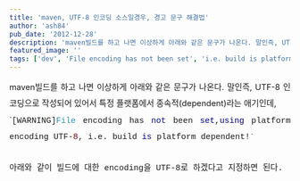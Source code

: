 ```yaml
---
title: 'maven, UTF-8 인코딩 소스일경우, 경고 문구 해결법'
author: 'ash84'
pub_date: '2012-12-28'
description: 'maven빌드를 하고 나면 이상하게 아래와 같은 문구가 나온다. 말인즉, UTF-8 인코딩으로 작성되어 있어서 특정 플랫폼에서 종속적(dependent)라는 애기인데, `'
featured_image: ''
tags: ['dev', 'File encoding has not been set', 'i.e. build is platform dependent!', 'maven', 'using platform encoding UTF-8', 'UTF-8 인코딩', '메이븐']
---
```



<div style="text-align: justify; line-height: 2;"><span style="font-size: 11pt;">maven빌드를 하고 나면 이상하게 아래와 같은 문구가 나온다. 말인즉, UTF-8 인코딩으로 작성되어 있어서 특정 플랫폼에서 종속적(dependent)라는 애기인데, </span></div><div style="text-align: justify; line-height: 2;"></div><div style="text-align: justify; line-height: 2;">`<code style="margin: 0px; padding: 0px; border: 0px; font-size: 13.600000381469727px; vertical-align: baseline; font-family: Consolas, Menlo, Monaco, 'Lucida Console', 'Liberation Mono', 'DejaVu Sans Mono', 'Bitstream Vera Sans Mono', 'Courier New', monospace, serif;"><span class="pun" style="margin: 0px; padding: 0px; border: 0px; font-size: 11pt; vertical-align: baseline; background-color: transparent;">[</span><span class="pln" style="margin: 0px; padding: 0px; border: 0px; font-size: 11pt; vertical-align: baseline; background-color: transparent;">WARNING</span><span class="pun" style="margin: 0px; padding: 0px; border: 0px; font-size: 11pt; vertical-align: baseline; background-color: transparent;">]</span><span class="pln" style="margin: 0px; padding: 0px; border: 0px; font-size: 11pt; vertical-align: baseline; background-color: transparent;"></span><span class="typ" style="margin: 0px; padding: 0px; border: 0px; font-size: 11pt; vertical-align: baseline; background-color: transparent; color: rgb(43, 145, 175);">File</span><span class="pln" style="margin: 0px; padding: 0px; border: 0px; font-size: 11pt; vertical-align: baseline; background-color: transparent;"> encoding has </span><span class="kwd" style="margin: 0px; padding: 0px; border: 0px; font-size: 11pt; vertical-align: baseline; background-color: transparent; color: rgb(0, 0, 139);">not</span><span class="pln" style="margin: 0px; padding: 0px; border: 0px; font-size: 11pt; vertical-align: baseline; background-color: transparent;"> been </span><span class="kwd" style="margin: 0px; padding: 0px; border: 0px; font-size: 11pt; vertical-align: baseline; background-color: transparent; color: rgb(0, 0, 139);">set</span><span class="pun" style="margin: 0px; padding: 0px; border: 0px; font-size: 11pt; vertical-align: baseline; background-color: transparent;">,</span><span class="pln" style="margin: 0px; padding: 0px; border: 0px; font-size: 11pt; vertical-align: baseline; background-color: transparent;"></span><span class="kwd" style="margin: 0px; padding: 0px; border: 0px; font-size: 11pt; vertical-align: baseline; background-color: transparent; color: rgb(0, 0, 139);">using</span><span class="pln" style="margin: 0px; padding: 0px; border: 0px; font-size: 11pt; vertical-align: baseline; background-color: transparent;"> platform encoding UTF</span><span class="pun" style="margin: 0px; padding: 0px; border: 0px; font-size: 11pt; vertical-align: baseline; background-color: transparent;">-</span><span class="lit" style="margin: 0px; padding: 0px; border: 0px; font-size: 11pt; vertical-align: baseline; background-color: transparent; color: rgb(128, 0, 0);">8</span><span class="pun" style="margin: 0px; padding: 0px; border: 0px; font-size: 11pt; vertical-align: baseline; background-color: transparent;">,</span><span class="pln" style="margin: 0px; padding: 0px; border: 0px; font-size: 11pt; vertical-align: baseline; background-color: transparent;"> i</span><span class="pun" style="margin: 0px; padding: 0px; border: 0px; font-size: 11pt; vertical-align: baseline; background-color: transparent;">.</span><span class="pln" style="margin: 0px; padding: 0px; border: 0px; font-size: 11pt; vertical-align: baseline; background-color: transparent;">e</span><span class="pun" style="margin: 0px; padding: 0px; border: 0px; font-size: 11pt; vertical-align: baseline; background-color: transparent;">.</span><span class="pln" style="margin: 0px; padding: 0px; border: 0px; font-size: 11pt; vertical-align: baseline; background-color: transparent;"> build </span><span class="kwd" style="margin: 0px; padding: 0px; border: 0px; font-size: 11pt; vertical-align: baseline; background-color: transparent; color: rgb(0, 0, 139);">is</span><span class="pln" style="margin: 0px; padding: 0px; border: 0px; font-size: 11pt; vertical-align: baseline; background-color: transparent;"> platform dependent</span><span class="pun" style="margin: 0px; padding: 0px; border: 0px; font-size: 11pt; vertical-align: baseline; background-color: transparent;">!</span>`

</div><span style="font-size: 11pt;">아래와 같이 빌드에 대한 encoding을 UTF-8로 하겠다고 지정하면 된다. </span>

<script src="https://gist.github.com/4393471.js"></script>



